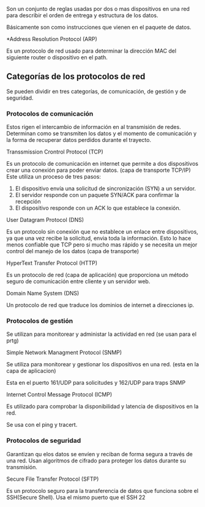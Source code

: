 Son un conjunto de reglas usadas por dos o mas dispositivos en una red para describir el orden de entrega y estructura de los datos. 

Básicamente son como instrucciones que vienen en el paquete de datos.   

*Address Resolution Protocol (ARP)

Es un protocolo de red usado para determinar la dirección MAC del siguiente router o dispositivo en el path. 



## Categorías de los protocolos de red

Se pueden dividir en tres categorías, de comunicación, de gestión y de seguridad. 

### Protocolos de comunicación

Estos rigen el intercambio de información en al transmisión de redes. Determinan como se transmiten los datos y el momento de comunicación y la forma de recuperar datos perdidos durante el trayecto. 

Transsmission Crontrol Protocol (TCP)

Es un protocolo de comunicación en internet que permite a dos dispositivos crear una conexión para poder enviar datos. (capa de transporte TCP/IP) Este utiliza un proceso de tres pasos:
1. El dispositivo envía una solicitud de sincronización (SYN) a un servidor.
2. El servidor responde con un paquete SYN/ACK para confirmar la recepción
3. El dispositivo responde con un ACK lo que establece la conexión. 

User Datagram Protocol (DNS)

Es un protocolo sin conexión que no establece un enlace entre dispositivos, ya que una vez recibe la solicitud, envia toda la información. Esto lo hace menos confiable que TCP pero si mucho mas rápido y se necesita un mejor control del manejo de los datos (capa de transporte)

HyperText Transfer Protocol (HTTP)

Es un protocolo de red (capa de aplicación) que proporciona un método seguro de comunicación entre cliente y un servidor web. 

Domain Name System (DNS)

Un protocolo de red que traduce los dominios de internet a direcciones ip. 

### Protocolos de gestión

Se utilizan para monitorear y administar la actividad en red (se usan para el prtg)

Simple Network Managment Protocol (SNMP)

Se utiliza para monitorear y gestionar los dispositivos en una red. (esta en la capa de aplicacion) 

Esta en el puerto 161/UDP para solicitudes y 162/UDP para traps SNMP

Internet Control Message Protocol (ICMP)

Es utilizado para comprobar la disponibilidad y latencia de dispositivos en la red. 

Se usa con el ping y tracert. 

### Protocolos de seguridad

Garantizan qu elos datos se envíen y reciban de forma segura a través de una red. Usan algoritmos de cifrado para proteger los datos durante su transmisión. 

Secure File Transfer Protocol (SFTP)

Es un protocolo seguro para la transferencia de datos que funciona sobre el SSH(Secure Shell). Usa el mismo puerto que el SSH 22